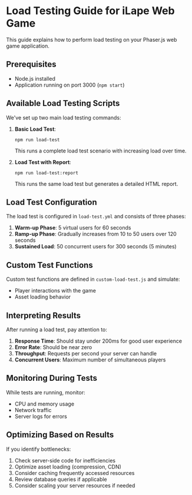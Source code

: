 # Load Testing Guide for iLape Web Game

This guide explains how to perform load testing on your Phaser.js web game application.

## Prerequisites

- Node.js installed
- Application running on port 3000 (`npm start`)

## Available Load Testing Scripts

We've set up two main load testing commands:

1. **Basic Load Test**: 
   ```
   npm run load-test
   ```
   This runs a complete load test scenario with increasing load over time.

2. **Load Test with Report**:
   ```
   npm run load-test:report
   ```
   This runs the same load test but generates a detailed HTML report.

## Load Test Configuration

The load test is configured in `load-test.yml` and consists of three phases:

1. **Warm-up Phase**: 5 virtual users for 60 seconds
2. **Ramp-up Phase**: Gradually increases from 10 to 50 users over 120 seconds
3. **Sustained Load**: 50 concurrent users for 300 seconds (5 minutes)

## Custom Test Functions

Custom test functions are defined in `custom-load-test.js` and simulate:
- Player interactions with the game
- Asset loading behavior

## Interpreting Results

After running a load test, pay attention to:

1. **Response Time**: Should stay under 200ms for good user experience
2. **Error Rate**: Should be near zero
3. **Throughput**: Requests per second your server can handle
4. **Concurrent Users**: Maximum number of simultaneous players

## Monitoring During Tests

While tests are running, monitor:
- CPU and memory usage
- Network traffic
- Server logs for errors

## Optimizing Based on Results

If you identify bottlenecks:
1. Check server-side code for inefficiencies
2. Optimize asset loading (compression, CDN)
3. Consider caching frequently accessed resources
4. Review database queries if applicable
5. Consider scaling your server resources if needed
